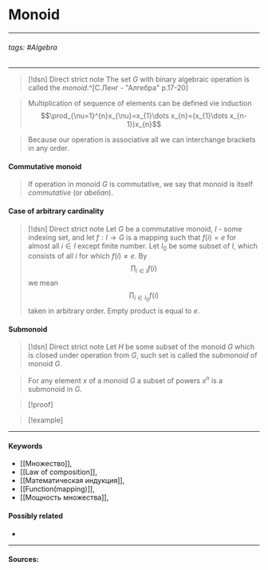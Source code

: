 # Monoid
***
###### tags: #Algebra 
***
>[!dsn] Direct strict note
>The set $G$ with binary algebraic operation is called the *monoid*.^[С.Ленг - "Алгебра" p.17-20]

>Multiplication of sequence of elements can be defined vie induction $$\prod_{\nu=1}^{n}x_{\nu}=x_{1}\dots x_{n}=(x_{1}\dots x_{n-1})x_{n}$$

>Because our operation is associative all we can interchange brackets in any order.

#### Commutative monoid
>If operation in monoid $G$ is commutative, we say that monoid is itself *commutative* (or *abelian*).

#### Case of arbitrary cardinality
>[!dsn] Direct strict note
>Let $G$ be a commutative monoid, $I$ - some indexing set, and let $f:I\to G$ is a mapping such that $f(i)=e$ for almost all $i\in I$ except finite number. Let $I_{0}$ be some subset of $I$, which consists of all $i$ for which $f(i)\ne e$. By $$\prod_{i\in I}f(i)$$ we mean $$\prod_{i\in I_{0}}f(i)$$ taken in arbitrary order. Empty product is equal to $e$. 

#### Submonoid
>[!dsn] Direct strict note
>Let $H$ be some subset of the monoid $G$ which is closed under operation from $G$, such set is called the *submonoid* of monoid $G$.

>For any element $x$ of a monoid $G$ a subset of powers $x^{n}$ is a submonoid in $G$.

>[!proof]
>

>[!example] 
>
***
#### Keywords
- [[Множество]],
- [[Law of composition]],
- [[Математическая индукция]],
- [[Function(mapping)]],
- [[Мощность множества]],
#### Possibly related
- 
***
#### Sources:

